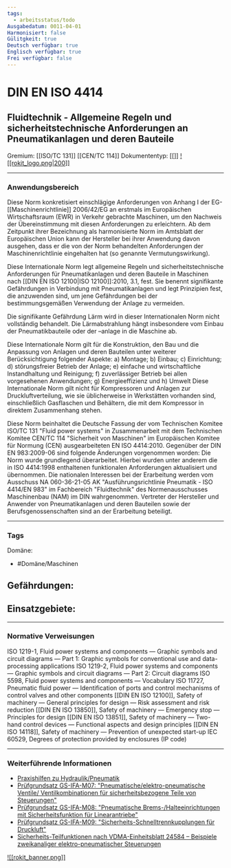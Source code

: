 ```yaml
---
tags:
  - arbeitsstatus/todo
Ausgabedatum: 0011-04-01
Harmonisiert: false
Gülitgkeit: true
Deutsch verfügbar: true
Englisch verfügbar: true
Frei verfügbar: false
---
```


# DIN EN ISO 4414
## Fluidtechnik - Allgemeine Regeln und sicherheitstechnische Anforderungen an Pneumatikanlagen und deren Bauteile

Gremium: [[ISO/TC 131]] [[CEN/TC 114]]
Dokumententyp: [[]]
[![[rokit_logo.png|200]]](https://public-robots.de/)

***
### Anwendungsbereich

Diese Norm konkretisiert einschlägige Anforderungen von Anhang I der EG-[[Maschinenrichtlinie]] 2006/42/EG an erstmals im Europäischen Wirtschaftsraum (EWR) in Verkehr gebrachte Maschinen, um den Nachweis der Übereinstimmung mit diesen Anforderungen zu erleichtern. Ab dem Zeitpunkt ihrer Bezeichnung als harmonisierte Norm im Amtsblatt der Europäischen Union kann der Hersteller bei ihrer Anwendung davon ausgehen, dass er die von der Norm behandelten Anforderungen der Maschinenrichtlinie eingehalten hat (so genannte Vermutungswirkung). 

Diese Internationale Norm legt allgemeine Regeln und sicherheitstechnische Anforderungen für Pneumatikanlagen und deren Bauteile in Maschinen nach [[DIN EN ISO 12100|ISO 12100]]:2010, 3.1, fest. Sie benennt signifikante Gefährdungen in Verbindung mit Pneumatikanlagen und legt Prinzipien fest, die anzuwenden sind, um jene Gefährdungen bei der bestimmungsgemäßen Verwendung der Anlage zu vermeiden. 

Die signifikante Gefährdung Lärm wird in dieser Internationalen Norm nicht vollständig behandelt.
Die Lärmabstrahlung hängt insbesondere vom Einbau der Pneumatikbauteile oder der –anlage in die Maschine ab.

Diese Internationale Norm gilt für die Konstruktion, den Bau und die Anpassung von Anlagen und deren Bauteilen unter weiterer Berücksichtigung folgender Aspekte:
a) Montage;
b) Einbau;
c) Einrichtung;
d) störungsfreier Betrieb der Anlage;
e) einfache und wirtschaftliche Instandhaltung und Reinigung;
f) zuverlässiger Betrieb bei allen vorgesehenen Anwendungen;
g) Energieeffizienz und
h) Umwelt
Diese Internationale Norm gilt nicht für Kompressoren und Anlagen zur Druckluftverteilung, wie sie
üblicherweise in Werkstätten vorhanden sind, einschließlich Gasflaschen und Behältern, die mit dem Kompressor in direktem Zusammenhang stehen.

Diese Norm beinhaltet die Deutsche Fassung der vom Technischen Komitee ISO/TC 131 "Fluid power systems" in Zusammenarbeit mit dem Technischen Komitee CEN/TC 114 "Sicherheit von Maschinen" im Europäischen Komitee für Normung (CEN) ausgearbeiteten EN ISO 4414:2010. Gegenüber der DIN EN 983:2009-06 sind folgende Änderungen vorgenommen worden: Die Norm wurde grundlegend überarbeitet. Hierbei wurden unter anderem die in ISO 4414:1998 enthaltenen funktionalen Anforderungen aktualisiert und übernommen. Die nationalen Interessen bei der Erarbeitung werden vom Ausschuss NA 060-36-21-05 AK "Ausführungsrichtlinie Pneumatik - ISO 4414/EN 983" im Fachbereich "Fluidtechnik" des Normenausschusses Maschinenbau (NAM) im DIN wahrgenommen. Vertreter der Hersteller und Anwender von Pneumatikanlagen und deren Bauteilen sowie der Berufsgenossenschaften sind an der Erarbeitung beteiligt.

***
### Tags

Domäne:
- #Domäne/Maschinen 

Gefährdungen:
- 

Einsatzgebiete:
- 

***
### Normative Verweisungen

ISO 1219-1, Fluid power systems and components — Graphic symbols and circuit diagrams — Part 1: Graphic symbols for conventional use and data-processing applications
ISO 1219-2, Fluid power systems and components — Graphic symbols and circuit diagrams — Part 2: Circuit diagrams
ISO 5598, Fluid power systems and components — Vocabulary
ISO 11727, Pneumatic fluid power — Identification of ports and control mechanisms of control valves and other components
[[DIN EN ISO 12100]], Safety of machinery — General principles for design — Risk assessment and risk reduction
[[DIN EN ISO 13850]], Safety of machinery — Emergency stop — Principles for design
[[DIN EN ISO 13851]], Safety of machinery — Two-hand control devices — Functional aspects and design principles
[[DIN EN ISO 14118]], Safety of machinery — Prevention of unexpected start-up
IEC 60529, Degrees of protection provided by enclosures (IP code)

***
### Weiterführende Informationen

- [Praxishilfen zu Hydraulik/Pneumatik](https://www.dguv.de/ifa/praxishilfen/praxishilfen-maschinenschutz/hilfen-zu-hydraulik-pneumatik/index.jsp)
- [Prüfgrundsatz GS-IFA-M07: "Pneumatische/elektro-pneumatische Ventile/ Ventilkombinationen für sicherheitsbezogene Teile von Steuerungen"](https://www.dguv.de/dguv-test/prod-pruef-zert/pruefgrundsaetze-erfahrung/pruefgrundsaetze/ifa/index.jsp)
- [Prüfgrundsatz GS-IFA-M08: "Pneumatische Brems-/Halteeinrichtungen mit Sicherheitsfunktion für Linearantriebe"](https://www.dguv.de/dguv-test/prod-pruef-zert/pruefgrundsaetze-erfahrung/pruefgrundsaetze/ifa/index.jsp)
- [Prüfgrundsatz GS-IFA-M09: "Sicherheits-Schnelltrennkupplungen für Druckluft"](https://www.dguv.de/dguv-test/prod-pruef-zert/pruefgrundsaetze-erfahrung/pruefgrundsaetze/ifa/index.jsp)
- [Sicherheits-Teilfunktionen nach VDMA-Einheitsblatt 24584 – Beispiele zweikanaliger elektro-pneumatischer Steuerungen ](https://www.dguv.de/medien/ifa/de/pra/hydraulik_pneumatik/beispiele_teil-sicherheitsfunktionen.pdf)

[![[rokit_banner.png]]](https://public-robots.de/)

